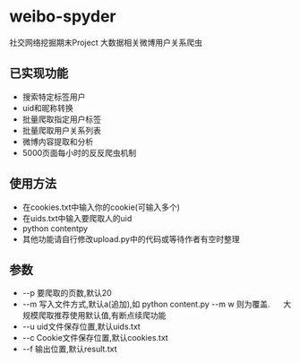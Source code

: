 # weibo-spyder
社交网络挖掘期末Project 大数据相关微博用户关系爬虫


## 已实现功能
* 搜索特定标签用户
* uid和昵称转换
* 批量爬取指定用户标签
* 批量爬取用户关系列表
* 微博内容提取和分析
* 5000页面每小时的反反爬虫机制

## 使用方法

* 在cookies.txt中输入你的cookie(可输入多个)
* 在uids.txt中输入要爬取人的uid
* python contentpy
* 其他功能请自行修改upload.py中的代码或等待作者有空时整理

## 参数

* --p 要爬取的页数,默认20
* --m 写入文件方式,默认a(追加),如 python content.py --m w 则为覆盖.
      大规模爬取推荐使用默认值,有断点续爬功能
* --u uid文件保存位置,默认uids.txt
* --c Cookie文件保存位置,默认cookies.txt
* --f 输出位置,默认result.txt
